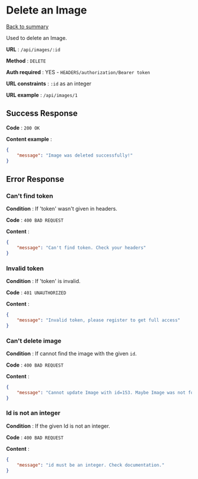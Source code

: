 # Delete an Image

[Back to summary](../../README.md)  

Used to delete an Image.

**URL** : `/api/images/:id`

**Method** : `DELETE`

**Auth required** : YES - `HEADERS/authorization/Bearer token`

**URL constraints** : `:id` as an integer

**URL example** : `/api/images/1`

## Success Response

**Code** : `200 OK`

**Content example** :

```json
{
    "message": "Image was deleted successfully!"
}
```

## Error Response

### Can't find token

**Condition** : If 'token' wasn't given in headers.

**Code** : `400 BAD REQUEST`

**Content** :

```json
{
    "message": "Can't find token. Check your headers"
}
```

### Invalid token

**Condition** : If 'token' is invalid.

**Code** : `401 UNAUTHORIZED`

**Content** :

```json
{
    "message": "Invalid token, please register to get full access"
}
```

### Can't delete image

**Condition** : If cannot find the image with the given `id`.

**Code** : `400 BAD REQUEST`

**Content** :

```json
{
    "message": "Cannot update Image with id=153. Maybe Image was not found!"
}
```

### Id is not an integer

**Condition** : If the given Id is not an integer.

**Code** : `400 BAD REQUEST`

**Content** :

```json
{
    "message": "id must be an integer. Check documentation."
}
```
